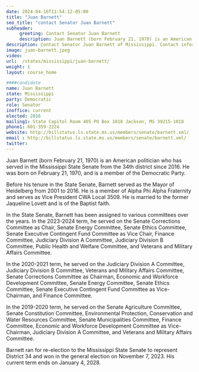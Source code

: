 ```yaml
---
date: 2024-04-16T11:54:12-05:00
title: "Juan Barnett"
seo_title: "contact Senator Juan Barnett"
subheader:
     greeting: Contact Senator Juan Barnett
     description: Juan Barnett (born February 21, 1970) is an American politician who has served in the Mississippi State Senate from the 34th district since 2016. He was born on February 21, 1970, and is a member of the Democratic Party.
description: Contact Senator Juan Barnett of Mississippi. Contact information for Juan Barnett includes email address, phone number, and mailing address.
image: juan-barnett.jpeg
video:
url:  /states/mississippi/juan-barnett/
weight: 1
layout: course_home

####candidate
name: Juan Barnett
state: Mississippi
party: Democratic
role: Senator
inoffice: current
elected: 2016
mailing1: State Capitol Room 405 PO Box 1018 Jackson, MS 39215-1018
phone1: 601-359-2224
website: http://billstatus.ls.state.ms.us/members/senate/barnett.xml/
email : http://billstatus.ls.state.ms.us/members/senate/barnett.xml/
twitter:
---
```


Juan Barnett (born February 21, 1970) is an American politician who has served in the Mississippi State Senate from the 34th district since 2016. He was born on February 21, 1970, and is a member of the Democratic Party.

Before his tenure in the State Senate, Barnett served as the Mayor of Heidelberg from 2001 to 2016. He is a member of Alpha Phi Alpha Fraternity and serves as Vice President CWA Local 3509. He is married to the former Jaqueline Lovett and is of the Baptist faith.

In the State Senate, Barnett has been assigned to various committees over the years. In the 2023-2024 term, he served on the Senate Corrections Committee as Chair, Senate Energy Committee, Senate Ethics Committee, Senate Executive Contingent Fund Committee as Vice Chair, Finance Committee, Judiciary Division A Committee, Judiciary Division B Committee, Public Health and Welfare Committee, and Veterans and Military Affairs Committee.

In the 2020-2021 term, he served on the Judiciary Division A Committee, Judiciary Division B Committee, Veterans and Military Affairs Committee, Senate Corrections Committee as Chairman, Economic and Workforce Development Committee, Senate Energy Committee, Senate Ethics Committee, Senate Executive Contingent Fund Committee as Vice-Chairman, and Finance Committee.

In the 2019-2020 term, he served on the Senate Agriculture Committee, Senate Constitution Committee, Environmental Protection, Conservation and Water Resources Committee, Senate Municipalities Committee, Finance Committee, Economic and Workforce Development Committee as Vice-Chairman, Judiciary Division A Committee, and Veterans and Military Affairs Committee.

Barnett ran for re-election to the Mississippi State Senate to represent District 34 and won in the general election on November 7, 2023. His current term ends on January 4, 2028.

